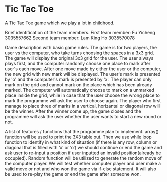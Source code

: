 # Tic Tac Toe
A Tic Tac Toe game which we play a lot in childhood.

Brief identification of the team members.
First team member: Fu Yicheng 3035557662
Second team member: Lam King Ho 3035570078

Game description with basic game rules.
The game is for two players, the user vs the computer, who take turns choosing the spaces in a 3x3 grid.
The game will display the original 3x3 grid for the user.
The user always plays first, and the computer randomly choose one place to mark after user's each move.
After one move made by either the user or the computer, the new grid with new mark will be displayed.
The user's mark is presented by 'o' and the computer's mark is presented by 'x'.
The player can only mark on the grid and cannot mark on the place which has been already marked.
The computer will automatically choose to mark on a unmarked place inside the grid, while in case that the user choose the wrong place to mark the programme will ask the user to choose again.
The player who first manage to place three of marks in a vertical, horizantal or diagonal row will be the winner.
After the winner come up, the game closes and the programme will ask the user whether the user wants to start a new round or not.

A list of features / functions that the programme plan to implement.
array() function will be used to print the 3X3 table out. Then we use while loop function to identify in what kind of situation (if there is any row, column or diagonal that is filled with ‘x’ or ‘o’) we should continue or end the game and ask user to re-input a position if user inputted an invalid position(already be occupied). Random function will be utilized to generate the random move of the computer player. We will test whether computer player and user make a valid move or not and who won the game via if-else statement. It will also be used to re-play the game or end the game after someone won.

